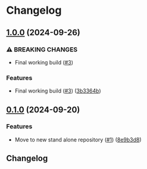 # Changelog

## [1.0.0](https://github.com/uktrade/nginx-dbt-platform/compare/0.1.0...1.0.0) (2024-09-26)


### ⚠ BREAKING CHANGES

* Final working build ([#3](https://github.com/uktrade/nginx-dbt-platform/issues/3))

### Features

* Final working build ([#3](https://github.com/uktrade/nginx-dbt-platform/issues/3)) ([3b3364b](https://github.com/uktrade/nginx-dbt-platform/commit/3b3364b97d6344577e6bc4f3138f35b9d8d8ed68))

## [0.1.0](https://github.com/uktrade/nginx-dbt-platform/compare/v0.0.1...0.1.0) (2024-09-20)


### Features

* Move to new stand alone repository ([#1](https://github.com/uktrade/nginx-dbt-platform/issues/1)) ([8e9b3d8](https://github.com/uktrade/nginx-dbt-platform/commit/8e9b3d84c4e9b87cf96b10fb2ae0b1da46015b05))

## Changelog
